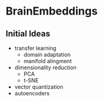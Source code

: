 # BrainEmbeddings

## Initial Ideas
- transfer learning
  - domain adaptation
  - manifold alingment
- dimensionality reduction
  - PCA
  - t-SNE
- vector quantization 
- autoencoders
